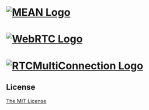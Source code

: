 # [![MEAN Logo](http://www.mean.io/img/logos/meanlogo.png)](http://mean.io/)
# [![WebRTC Logo](http://www.webrtc.org/_/rsrc/1318870658554/config/customLogo.gif?revision=8)](http://www.webrtc.org/)
# [![RTCMultiConnection Logo](http://www.rtcmulticonnection.org/images/logo.png)](http://www.rtcmulticonnection.org/)

## License
[The MIT License](http://opensource.org/licenses/MIT)
